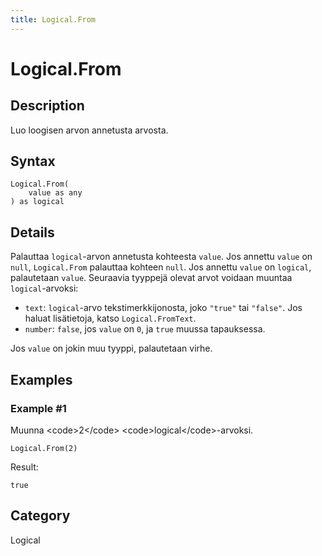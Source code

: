 ```yaml
---
title: Logical.From
---
```


# Logical.From


## Description

Luo loogisen arvon annetusta arvosta.


## Syntax

```powerquery
Logical.From(
    value as any
) as logical
```


## Details

Palauttaa <code>logical</code>-arvon annetusta kohteesta <code>value</code>. Jos annettu <code>value</code> on <code>null</code>, <code>Logical.From</code> palauttaa kohteen <code>null</code>.  Jos annettu <code>value</code> on <code>logical</code>, palautetaan <code>value</code>. Seuraavia tyyppejä olevat arvot voidaan muuntaa <code>logical</code>-arvoksi:      <ul>        <li><code>text</code>: <code>logical</code>-arvo tekstimerkkijonosta, joko <code>"true"</code> tai <code>"false"</code>. Jos haluat lisätietoja, katso <code>Logical.FromText</code>.</li>        <li><code>number</code>: <code>false</code>, jos <code>value</code> on <code>0</code>, ja <code>true</code> muussa tapauksessa.</li>      </ul>Jos <code>value</code> on jokin muu tyyppi, palautetaan virhe.


## Examples

### Example #1 
Muunna &lt;code&gt;2&lt;/code&gt; &lt;code&gt;logical&lt;/code&gt;-arvoksi.
```powerquery
Logical.From(2)
```

Result: 
```powerquery
true
```




## Category
Logical
